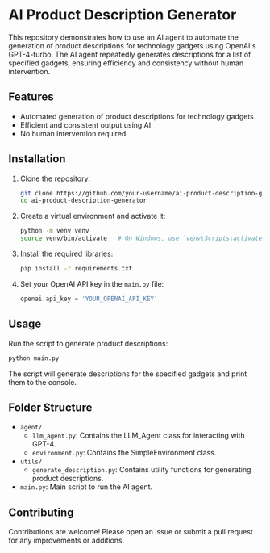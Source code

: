 # AI Product Description Generator

This repository demonstrates how to use an AI agent to automate the generation of product descriptions for technology gadgets using OpenAI's GPT-4-turbo. The AI agent repeatedly generates descriptions for a list of specified gadgets, ensuring efficiency and consistency without human intervention.

## Features

- Automated generation of product descriptions for technology gadgets
- Efficient and consistent output using AI
- No human intervention required

## Installation

1. Clone the repository:
    ```bash
    git clone https://github.com/your-username/ai-product-description-generator.git
    cd ai-product-description-generator
    ```

2. Create a virtual environment and activate it:
    ```bash
    python -m venv venv
    source venv/bin/activate   # On Windows, use `venv\Scripts\activate`
    ```

3. Install the required libraries:
    ```bash
    pip install -r requirements.txt
    ```

4. Set your OpenAI API key in the `main.py` file:
    ```python
    openai.api_key = 'YOUR_OPENAI_API_KEY'
    ```

## Usage

Run the script to generate product descriptions:
```bash
python main.py
```

The script will generate descriptions for the specified gadgets and print them to the console.

## Folder Structure

- `agent/`
  - `llm_agent.py`: Contains the LLM_Agent class for interacting with GPT-4.
  - `environment.py`: Contains the SimpleEnvironment class.
- `utils/`
  - `generate_description.py`: Contains utility functions for generating product descriptions.
- `main.py`: Main script to run the AI agent.

## Contributing

Contributions are welcome! Please open an issue or submit a pull request for any improvements or additions.
